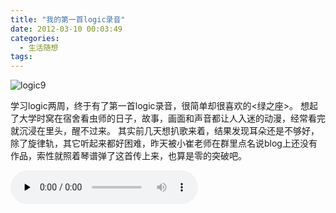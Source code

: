 ```yaml
---
title: "我的第一首logic录音"
date: 2012-03-10 00:03:49
categories:
  - 生活随想
tags:
---
```


![logic9](../../../images/2012/logic.jpg "logic") 

学习logic两周，终于有了第一首logic录音，很简单却很喜欢的<绿之座>。 想起了大学时窝在宿舍看虫师的日子，故事，画面和声音都让人入迷的动漫，经常看完就沉浸在里头，醒不过来。 其实前几天想扒歌来着，结果发现耳朵还是不够好，除了旋律轨，其它听起来都好困难，昨天被小崔老师在群里点名说blog上还没有作品，索性就照着琴谱弹了这首传上来，也算是零的突破吧。 

<audio id="audio" controls="" preload="none">
  <source id="mp3" src="../../../images/2012/03/Output-1-2.mp3">
</audio>

